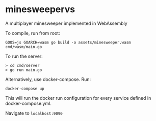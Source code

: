 # minesweepervs

A multiplayer minesweeper implemented in WebAssembly

To compile, run from root:

```
GOOS=js GOARCH=wasm go build -o assets/minesweeper.wasm cmd/wasm/main.go
```

To run the server:
```
> cd cmd/server
> go run main.go
```

Alternatively, use docker-compose. Run:

```
docker-compose up
```

This will run the docker run configuration for every service defined in docker-compose.yml. 

Navigate to `localhost:9090`
